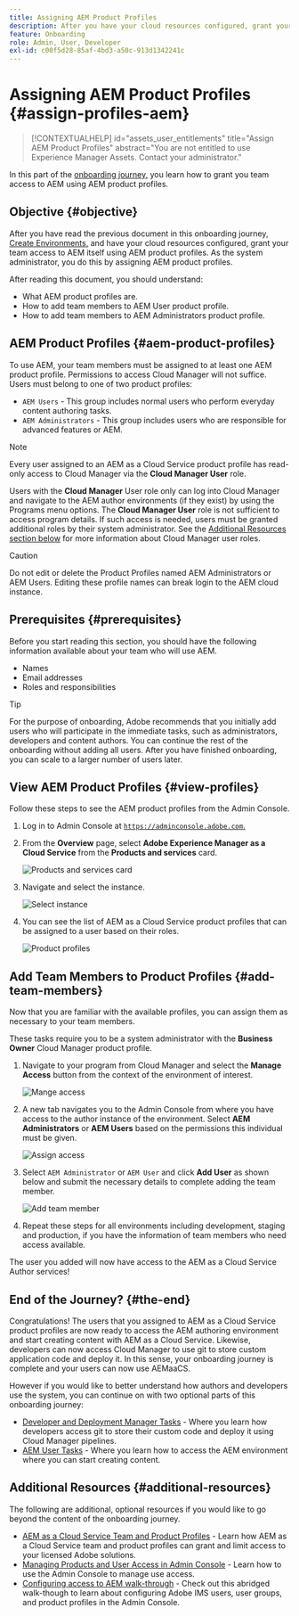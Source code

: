 ```yaml
---
title: Assigning AEM Product Profiles
description: After you have your cloud resources configured, grant your team access to AEM itself using AEM product profiles.
feature: Onboarding
role: Admin, User, Developer
exl-id: c00f5d28-85af-4bd3-a50c-913d1342241c
---
```

# Assigning AEM Product Profiles {#assign-profiles-aem}

>[!CONTEXTUALHELP]
>id="assets_user_entitlements"
>title="Assign AEM Product Profiles"
>abstract="You are not entitled to use Experience Manager Assets. Contact your administrator."

In this part of the [onboarding journey,](overview.md) you learn how to grant you team access to AEM using AEM product profiles.

## Objective {#objective}

After you have read the previous document in this onboarding journey, [Create Environments,](create-environments.md) and have your cloud resources configured, grant your team access to AEM itself using AEM product profiles. As the system administrator, you do this by assigning AEM product profiles.

After reading this document, you should understand:

* What AEM product profiles are. 
* How to add team members to AEM User product profile.
* How to add team members to AEM Administrators product profile.

## AEM Product Profiles {#aem-product-profiles}

To use AEM, your team members must be assigned to at least one AEM product profile. Permissions to access Cloud Manager will not suffice. Users must belong to one of two product profiles:

* `AEM Users` - This group includes normal users who perform everyday content authoring tasks.
* `AEM Administrators` - This group includes users who are responsible for advanced features or AEM.

>[!NOTE]
>
>Every user assigned to an AEM as a Cloud Service product profile has read-only access to Cloud Manager via the **Cloud Manager User** role.
>
>Users with the **Cloud Manager** User role only can log into Cloud Manager and navigate to the AEM author environments (if they exist) by using the Programs menu options. The **Cloud Manager User** role is not sufficient to access program details. If such access is needed, users must be granted additional roles by their system administrator.
>See the [Additional Resources section below](#additional-resources) for more information about Cloud Manager user roles.

>[!CAUTION]
>
>Do not edit or delete the Product Profiles named AEM Administrators or AEM Users. Editing these profile names can break login to the AEM cloud instance.

## Prerequisites {#prerequisites}

Before you start reading this section, you should have the following information available about your team who will use AEM.

* Names
* Email addresses
* Roles and responsibilities

>[!TIP]
>
>For the purpose of onboarding, Adobe recommends that you initially add users who will participate in the immediate tasks, such as administrators, developers and content authors. You can continue the rest of the onboarding without adding all users. After you have finished onboarding, you can scale to a larger number of users later.

## View AEM Product Profiles {#view-profiles}

Follow these steps to see the AEM product profiles from the Admin Console.

1. Log in to Admin Console at [`https://adminconsole.adobe.com`.](https://adminconsole.adobe.com)

1. From the **Overview** page, select **Adobe Experience Manager as a Cloud Service** from the **Products and services** card.

   ![Products and services card](/help/journey-onboarding/assets/assign-team1.png)   

1. Navigate and select the instance.

   ![Select instance](/help/journey-onboarding/assets/cloud-profiles-1.png)

1. You can see the list of AEM as a Cloud Service product profiles that can be assigned to a user based on their roles.

   ![Product profiles](/help/journey-onboarding/assets/cloud-profiles-2.png)

## Add Team Members to Product Profiles {#add-team-members}

Now that you are familiar with the available profiles, you can assign them as necessary to your team members.

These tasks require you to be a system administrator with the **Business Owner** Cloud Manager product profile.

1. Navigate to your program from Cloud Manager and select the **Manage Access** button from the context of the environment of interest.

   ![Mange access](/help/journey-onboarding/assets/add-team1.png)

1. A new tab navigates you to the Admin Console from where you have access to the author instance of the environment. Select **AEM Administrators** or **AEM Users** based on the permissions this individual must be given.

   ![Assign access](/help/journey-onboarding/assets/add-team2.png)

1. Select `AEM Administrator` or `AEM User` and click **Add User** as shown below and submit the necessary details to complete adding the team member.

   ![Add team member](/help/journey-onboarding/assets/add-team3.png)

1. Repeat these steps for all environments including development, staging and production, if you have the information of team members who need access available.

The user you added will now have access to the AEM as a Cloud Service Author services!

## End of the Journey? {#the-end}

Congratulations! The users that you assigned to AEM as a Cloud Service product profiles are now ready to access the AEM authoring environment and start creating content with AEM as a Cloud Service. Likewise, developers can now access Cloud Manager to use git to store custom application code and deploy it. In this sense, your onboarding journey is complete and your users can now use AEMaaCS.

However if you would like to better understand how authors and developers use the system, you can continue on with two optional parts of this onboarding journey:

* [Developer and Deployment Manager Tasks](developers.md) - Where you learn how developers access git to store their custom code and deploy it using Cloud Manager pipelines.
* [AEM User Tasks](aem-users.md) - Where you learn how to access the AEM environment where you can start creating content.

## Additional Resources {#additional-resources}

The following are additional, optional resources if you would like to go beyond the content of the onboarding journey.

* [AEM as a Cloud Service Team and Product Profiles](/help/onboarding/aem-cs-team-product-profiles.md) - Learn how AEM as a Cloud Service team and product profiles can grant and limit access to your licensed Adobe solutions.
* [Managing Products and User Access in Admin Console](/help/security/ims-support.md#managing-products-and-user-access-in-admin-console) - Learn how to use the Admin Console to manage use access.
* [Configuring access to AEM walk-through](https://experienceleague.adobe.com/docs/experience-manager-learn/cloud-service/accessing/walk-through.html) - Check out this abridged walk-though to learn about configuring Adobe IMS users, user groups, and product profiles in the Admin Console.

